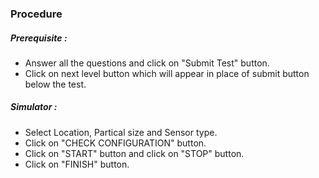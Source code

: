 ### Procedure

##### Prerequisite : 
- Answer all the questions and click on "Submit Test" button.
- Click on next level button which will appear in place of submit button below the test.

##### Simulator :
- Select Location, Partical size and Sensor type.
- Click on "CHECK CONFIGURATION" button.
- Click on "START" button and click on "STOP" button.
- Click on "FINISH" button.